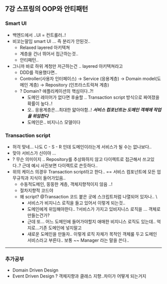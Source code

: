 ## 7강 스프링의 OOP와 안티패턴 



### Smart UI

+ 백엔드에서 ..UI = 컨트롤러..!
+ 비꼬는말임 smart UI ... 즉 분리가 안된것..
  - Relaxed layered 아키텍쳐
  - 계층을 건너 뛰어서 접근하는것..
  - 안티패턴..
+ 그니까 바로 하위 계청만 저근하는건 .. layered 아키텍쳐라고  
  - DDD를 적용했다면..
  - Controller(사용자 인터페이스)  -> Service (응용계층) -> Domain model(도메인 계층) -> Repository (인프라스트럭쳐 계층)
  - ? Domain? 애플리케이션의 핵심이다..?!
    * 도메인 레이어가 없다면 후술할 .. Transaction script 방식으로 짜여졌을 확률이 높다..!
    * 오.. 응용계층은...최대한 얇아야함..!  ***서비스 컴포넌트는 도메인 객체에 작업을 위임한다***
    * 도메인은.. 비지니스 모델이다



### Transaction script
+ 허걱 맞네... 나도 C - S  - R 인데 도메인이라는게 서비스가 될 수는 없나보다..
+ 맞아 서비스가 신이야 ...
+ ? 무슨 의미이지 .. Repository를 추상화하지 않고 다이렉트로 접근해서 쓰고있다..? 근데 예시 사진보면 다이렉트로 쓴듯하다..
+ 위의 케이스 의경우 Transaction script라고 한다.. == 서비스 컴포넌트에 모든 업무규칙과 지식이 들어가있음..
  - 수동적도메인, 뚱뚱한 계층, 객체지향적이지 않음 ..!
  - 절차지향적 코드야
  - 왜 script? @Transaction 코드 붙은 곳에 스크립트처럼 나열되어 있자나.. \
      * 서비스가 비지니스 로직을 들고 있어서 이렇게 되는것..
      * 도메인에게 위임해야한다.. ?서비스가 가지고 있비지니스 로직을 ... 객체로 만들는건가?
      * 근데 또... 어느 도메인에 들어가야할지 애매한 비지니스 로직도 있는데.. 억지로...기존 도메인에 넣지말고
      * 새로운 도메인을 만들자.. 이렇게 로직 자체가 목적인 객체룰 두고 도메인 서비스라고 부른다.. 보통 ~~ Manager 라는 말을 쓴다..
   
---
### 추가공부
* Domain Driven Design
* Event Driven Design 
? 객체지향과 클래스 지향..차이가 어떻게 되는거지
